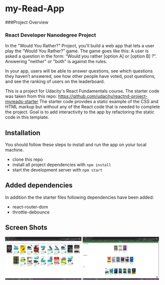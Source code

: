 # my-Read-App

###Project Overview
### React Developer Nanodegree Project
In the "Would You Rather?" Project, you'll build a web app that lets a user play the “Would You Rather?” game. The game goes like this: A user is asked a question in the form: “Would you rather [option A] or [option B] ?”. Answering "neither" or "both" is against the rules.

In your app, users will be able to answer questions, see which questions they haven’t answered, see how other people have voted, post questions, and see the ranking of users on the leaderboard.

This is a project for Udacity's React Fundamentals course. The starter code was taken from this repo: https://github.com/udacity/reactnd-project-myreads-starter
The starter code provides a static example of the CSS and HTML markup but without any of the React code that is needed to complete the project. Goal is to add interactivity to the app by refactoring the static code in this template.


## Installation

You should follow these steps to install and run the app on yoiur local machine.

* clone this repo
* install all project dependencies with `npm install`
* start the development server with `npm start`

## Added dependencies

In addition the the starter files following dependencies have been added:

* react-router-dom
* throttle-debounce

 ## Screen Shots
 <img src="/ScreenShots/ScreenShot1.png" height="49%" width="49%"> 
 <img src="/ScreenShots/ScreenShot2.png" height="49%" width="49%">
